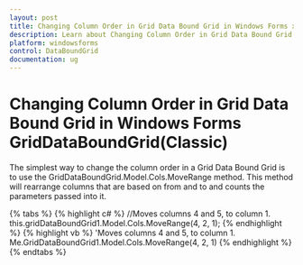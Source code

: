 ```yaml
---
layout: post
title: Changing Column Order in Grid Data Bound Grid in Windows Forms xptoolbar control | Syncfusion
description: Learn about Changing Column Order in Grid Data Bound Grid support in Syncfusion Windows Forms GridDataBoundGrid(Classic) control and more details.
platform: windowsforms
control: DataBoundGrid
documentation: ug
---
```


# Changing Column Order in Grid Data Bound Grid in Windows Forms GridDataBoundGrid(Classic)

The simplest way to change the column order in a Grid Data Bound Grid is to use the GridDataBoundGrid.Model.Cols.MoveRange method. This method will rearrange columns that are based on from and to and counts the parameters passed into it. 

{% tabs %}
{% highlight c# %}
//Moves columns 4 and 5, to column 1.
this.gridDataBoundGrid1.Model.Cols.MoveRange(4, 2, 1);
{% endhighlight  %}
{% highlight vb %}
'Moves columns 4 and 5, to column 1.
Me.GridDataBoundGrid1.Model.Cols.MoveRange(4, 2, 1)
{% endhighlight  %}
{% endtabs %}